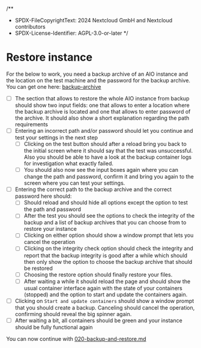 /**
 * SPDX-FileCopyrightText: 2024 Nextcloud GmbH and Nextcloud contributors
 * SPDX-License-Identifier: AGPL-3.0-or-later
 */

# Restore instance

For the below to work, you need a backup archive of an AIO instance and the location on the test machine and the password for the backup archive. You can get one here: [backup-archive](./assets/backup-archive/)

- [ ] The section that allows to restore the whole AIO instance from backup should show two input fields: one that allows to enter a location where the backup archive is located and one that allows to enter password of the archive. It should also show a short explanation regarding the path requirements
- [ ] Entering an incorrect path and/or password should let you continue and test your settings in the next step
    - [ ] Clicking on the test button should after a reload bring you back to the initial screen where it should say that the test was unsuccessful. Also you should be able to have a look at the backup container logs for investigation what exactly failed.
    - [ ] You should also now see the input boxes again where you can change the path and password, confirm it and bring you again to the screen where you can test your settings.
- [ ] Entering the correct path to the backup archive and the correct password here should:
    - [ ] Should reload and should hide all options except the option to test the path and password
    - [ ] After the test you should see the options to check the integrity of the backup and a list of backup archives that you can choose from to restore your instance
    - [ ] Clicking on either option should show a window prompt that lets you cancel the operation
    - [ ] Clicking on the integrity check option should check the integrity and report that the backup integrity is good after a while which should then only show the option to choose the backup archive that should be restored
    - [ ] Choosing the restore option should finally restore your files. 
    - [ ] After waiting a while it should reload the page and should show the usual container interface again with the state of your containers (stopped) and the option to start and update the containers again.
- [ ] Clicking on `Start and update containers` should show a window prompt that you should create a backup. Canceling should cancel the operation, confirming should reveal the big spinner again.
- [ ] After waiting a bit, all containers should be green and your instance should be fully functional again

You can now continue with [020-backup-and-restore.md](./020-backup-and-restore.md)
